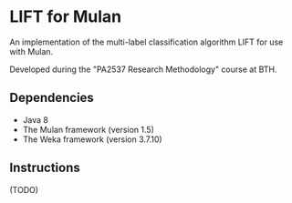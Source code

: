 # LIFT for Mulan

An implementation of the multi-label classification algorithm LIFT for use with Mulan.

Developed during the "PA2537 Research Methodology" course at BTH.

## Dependencies

* Java 8
* The Mulan framework (version 1.5)
* The Weka framework (version 3.7.10)

## Instructions
(TODO)
